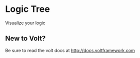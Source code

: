 # Logic Tree

Visualize your logic

## 



## New to Volt?
Be sure to read the volt docs at http://docs.voltframework.com